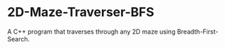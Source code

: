 # 2D-Maze-Traverser-BFS
A C++ program that traverses through any 2D maze using Breadth-First-Search.
